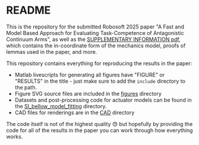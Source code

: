 # README
This is the repository for the submitted Robosoft 2025 paper "A Fast and Model Based Approach for Evaluating Task-Competence of Antagonistic Continuum Arms", as well as the [SUPPLEMENTARY INFORMATION pdf](/SUPPLEMENTARY_INFORMATION.pdf), which contains the in-coordinate form of the mechanics model, proofs of lemmas used in the paper, and more.

This repository contains everything for reproducing the results in the paper:

- Matlab livescripts for generating all figures have "FIGURE" or "RESULTS" in the title - just make sure to add the `include` directory to the path.
- Figure SVG source files are included in the [figures](/figures) directory
- Datasets and post-processing code for actuator models can be found in the [SI_bellow_model_fitting](/SI_bellow_model_fitting/) directory.
- CAD files for renderings are in the [CAD](/CAD/) directory

The code itself is not of the highest quality 😓 but hopefully by providing the code for all of the results in the paper you can work through how everything works. 